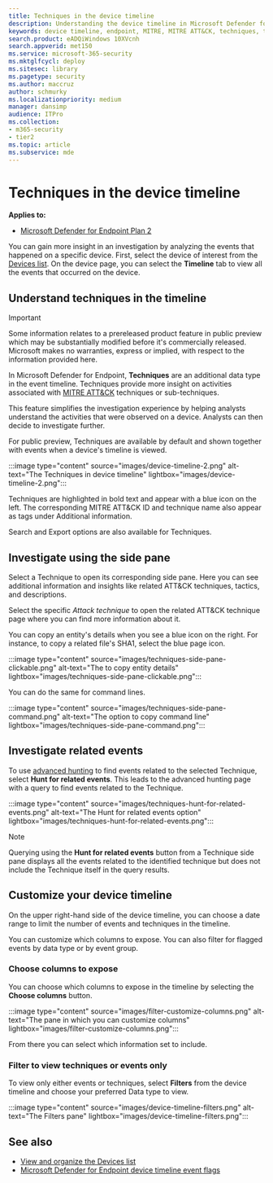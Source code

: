 ```yaml
---
title: Techniques in the device timeline
description: Understanding the device timeline in Microsoft Defender for Endpoint
keywords: device timeline, endpoint, MITRE, MITRE ATT&CK, techniques, tactics
search.product: eADQiWindows 10XVcnh
search.appverid: met150
ms.service: microsoft-365-security
ms.mktglfcycl: deploy
ms.sitesec: library
ms.pagetype: security
ms.author: maccruz
author: schmurky
ms.localizationpriority: medium
manager: dansimp
audience: ITPro
ms.collection: 
- m365-security
- tier2
ms.topic: article
ms.subservice: mde
---
```


# Techniques in the device timeline

**Applies to:**
- [Microsoft Defender for Endpoint Plan 2](https://go.microsoft.com/fwlink/?linkid=2154037)

You can gain more insight in an investigation by analyzing the events that happened on a specific device. First, select the device of interest from the [Devices list](machines-view-overview.md). On the device page, you can select the **Timeline** tab to view all the events that occurred on the device.

## Understand techniques in the timeline

> [!IMPORTANT]
> Some information relates to a prereleased product feature in public preview which may be substantially modified before it's commercially released. Microsoft makes no warranties, express or implied, with respect to the information provided here.

In Microsoft Defender for Endpoint, **Techniques** are an additional data type in the event timeline. Techniques provide more insight on activities associated with [MITRE ATT&CK](https://attack.mitre.org/) techniques or sub-techniques.

This feature simplifies the investigation experience by helping analysts understand the activities that were observed on a device. Analysts can then decide to investigate further.

For public preview, Techniques are available by default and shown together with events when a device's timeline is viewed.

:::image type="content" source="images/device-timeline-2.png" alt-text="The Techniques in device timeline" lightbox="images/device-timeline-2.png":::

Techniques are highlighted in bold text and appear with a blue icon on the left. The corresponding MITRE ATT&CK ID and technique name also appear as tags under Additional information.

Search and Export options are also available for Techniques.

## Investigate using the side pane

Select a Technique to open its corresponding side pane. Here you can see additional information and insights like related ATT&CK techniques, tactics, and descriptions.

Select the specific *Attack technique* to open the related ATT&CK technique page where you can find more information about it.

You can copy an entity's details when you see a blue icon on the right. For instance, to copy a related file's SHA1, select the blue page icon.

:::image type="content" source="images/techniques-side-pane-clickable.png" alt-text="The to copy entity details" lightbox="images/techniques-side-pane-clickable.png":::

You can do the same for command lines.

:::image type="content" source="images/techniques-side-pane-command.png" alt-text="The option to copy command line" lightbox="images/techniques-side-pane-command.png":::

## Investigate related events

To use [advanced hunting](advanced-hunting-overview.md) to find events related to the selected Technique, select **Hunt for related events**. This leads to the advanced hunting page with a query to find events related to the Technique.

:::image type="content" source="images/techniques-hunt-for-related-events.png" alt-text="The Hunt for related events option" lightbox="images/techniques-hunt-for-related-events.png":::

> [!NOTE]
> Querying using the **Hunt for related events** button from a Technique side pane displays all the events related to the identified technique but does not include the Technique itself in the query results.

## Customize your device timeline

On the upper right-hand side of the device timeline, you can choose a date range to limit the number of events and techniques in the timeline.

You can customize which columns to expose. You can also filter for flagged events by data type or by event group.

### Choose columns to expose

You can choose which columns to expose in the timeline by selecting the **Choose columns** button.

:::image type="content" source="images/filter-customize-columns.png" alt-text="The pane in which you can customize columns" lightbox="images/filter-customize-columns.png":::


From there you can select which information set to include.

### Filter to view techniques or events only

To view only either events or techniques, select **Filters** from the device timeline and choose your preferred Data type to view.

:::image type="content" source="images/device-timeline-filters.png" alt-text="The Filters pane" lightbox="images/device-timeline-filters.png":::

## See also

- [View and organize the Devices list](machines-view-overview.md)
- [Microsoft Defender for Endpoint device timeline event flags](device-timeline-event-flag.md)
